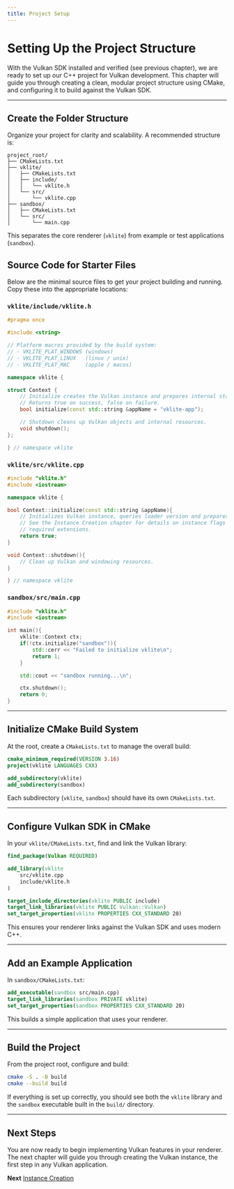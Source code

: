 ```yaml
---
title: Project Setup
---
```


# Setting Up the Project Structure

With the Vulkan SDK installed and verified (see previous chapter), we are ready to set up our C++ project for Vulkan development. This chapter will guide you through creating a clean, modular project structure using CMake, and configuring it to build against the Vulkan SDK.

---

## Create the Folder Structure

Organize your project for clarity and scalability. A recommended structure is:

```text
project_root/
├── CMakeLists.txt
├── vklite/
│   ├── CMakeLists.txt
│   ├── include/
│   │   └── vklite.h
│   └── src/
│       └── vklite.cpp
├── sandbox/
│   ├── CMakeLists.txt
│   └── src/
│       └── main.cpp
```

This separates the core renderer (`vklite`) from example or test applications (`sandbox`).

## Source Code for Starter Files

Below are the minimal source files to get your project building and running. Copy these into the appropriate locations:

### `vklite/include/vklite.h`
```cpp
#pragma once

#include <string>

// Platform macros provided by the build system:
// - VKLITE_PLAT_WINDOWS (windows)
// - VKLITE_PLAT_LINUX   (linux / unix)
// - VKLITE_PLAT_MAC     (apple / macos)

namespace vklite {

struct Context {
	// Initialize creates the Vulkan instance and prepares internal state.
	// Returns true on success, false on failure.
	bool initialize(const std::string &appName = "vklite-app");

	// Shutdown cleans up Vulkan objects and internal resources.
	void shutdown();
};

} // namespace vklite
```

### `vklite/src/vklite.cpp`
```cpp
#include "vklite.h"
#include <iostream>

namespace vklite {

bool Context::initialize(const std::string &appName){
    // Initializes Vulkan instance, queries loader version and prepares GLFW.
    // See the Instance Creation chapter for details on instance flags and
    // required extensions.
    return true;
}

void Context::shutdown(){
    // Clean up Vulkan and windowing resources.
}

} // namespace vklite
```

### `sandbox/src/main.cpp`
```cpp
#include "vklite.h"
#include <iostream>

int main(){
	vklite::Context ctx;
	if(!ctx.initialize("sandbox")){
		std::cerr << "Failed to initialize vklite\n";
		return 1;
	}

	std::cout << "sandbox running...\n";

	ctx.shutdown();
	return 0;
}
```

---

## Initialize CMake Build System

At the root, create a `CMakeLists.txt` to manage the overall build:

```cmake
cmake_minimum_required(VERSION 3.16)
project(vklite LANGUAGES CXX)

add_subdirectory(vklite)
add_subdirectory(sandbox)
```

Each subdirectory (`vklite`, `sandbox`) should have its own `CMakeLists.txt`.

---

## Configure Vulkan SDK in CMake

In your `vklite/CMakeLists.txt`, find and link the Vulkan library:

```cmake
find_package(Vulkan REQUIRED)

add_library(vklite
	src/vklite.cpp
	include/vklite.h
)

target_include_directories(vklite PUBLIC include)
target_link_libraries(vklite PUBLIC Vulkan::Vulkan)
set_target_properties(vklite PROPERTIES CXX_STANDARD 20)
```

This ensures your renderer links against the Vulkan SDK and uses modern C++.

---

## Add an Example Application

In `sandbox/CMakeLists.txt`:

```cmake
add_executable(sandbox src/main.cpp)
target_link_libraries(sandbox PRIVATE vklite)
set_target_properties(sandbox PROPERTIES CXX_STANDARD 20)
```

This builds a simple application that uses your renderer.

---

## Build the Project

From the project root, configure and build:

```sh
cmake -S . -B build
cmake --build build
```

If everything is set up correctly, you should see both the `vklite` library and the `sandbox` executable built in the `build/` directory.

---

## Next Steps


You are now ready to begin implementing Vulkan features in your renderer. The next chapter will guide you through creating the Vulkan instance, the first step in any Vulkan application.

**Next** [Instance Creation](Instance_Creation.md)

